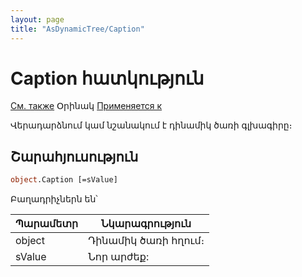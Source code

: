 ```yaml
---
layout: page
title: "AsDynamicTree/Caption"
---
```



# Caption հատկություն

[См. также](../AsDynamicTree.md) Օրինակ [Применяется к](../AsDynamicTree.md)

Վերադարձնում կամ նշանակում է դինամիկ ծառի գլխագիրը։

## Շարահյուսություն

``` vb
object.Caption [=sValue] 
```

Բաղադրիչներն են՝

    
| Պարամետր | Նկարագրություն |
|--|--|
| object | Դինամիկ ծառի հղում։ |
| sValue| Նոր արժեք: |

